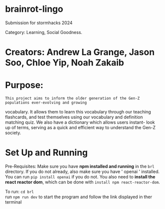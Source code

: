 # brainrot-lingo
Submission for stormhacks 2024 

Category: Learning, Social Goodness. 

# Creators: Andrew La Grange, Jason Soo, Chloe Yip, Noah Zakaib

# Purpose:

    This project aims to inform the older generation of the Gen-Z populations ever-evolving and growing
vocabulary.  It allows them to learn this vocabulary through our teaching flashcards, and test themselves
using our vocabulary and definition matching quiz. We also have a dictionary which allows users instant-
look up of terms, serving as a quick and efficient way to understand the Gen-Z society.

# Set Up and Running

Pre-Requisites: Make sure you have **npm installed and running** in the `brl` directory. If you do not already, also
make sure you have ' openai ' installed. You can run `pip install openai` if  you do not. You also need to **install
the react reactor dom**, which can be done with `install npm react-reactor-dom`. 

To run:
    `cd brl` <br>
     run `npm run dev` to start the program and follow the link displayed in ther terminal
